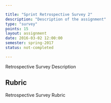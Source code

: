 ```yaml
---

title: "Sprint Retrospective Survey 2"
description: "Description of the assignment"
type: "survey"
points: 15
layout: assignment
date: 2016-03-02 12:00:00
semester: spring-2017
status: not-completed

---
```


Retrospective Survey Description

## Rubric

Retrospective Survey Rubric
